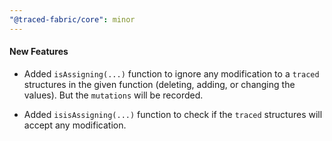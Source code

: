 ```yaml
---
"@traced-fabric/core": minor
---
```


#### New Features

- Added `isAssigning(...)` function to ignore any modification to a `traced` structures in the given function (deleting, adding, or changing the values). But the `mutations` will be recorded.

- Added `isisAssigning(...)` function to check if the `traced` structures will accept any modification.
